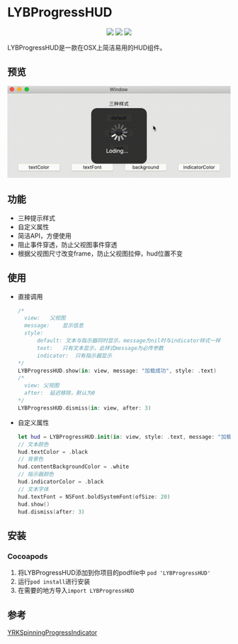 # LYBProgressHUD

<p align="center">
<a href="https://github.com/liyb93/LYBProgressHUD.git"><img src="https://img.shields.io/badge/platform-osx-lightgrey"></a>
<a href="https://github.com/liyb93/LYBProgressHUD.git"><img src="https://img.shields.io/badge/language-swift%205.x-orange"></a>
<a href="https://raw.githubusercontent.com/liyb93/LYBProgressHUD/main/LICENSE"><img src="https://img.shields.io/badge/license-MIT-orange"></a>
</p>

LYBProgressHUD是一款在OSX上简洁易用的HUD组件。

## 预览

![preview](https://raw.githubusercontent.com/liyb93/LYBProgressHUD/main/preview.gif)

## 功能

- 三种提示样式
- 自定义属性
- 简洁API，方便使用
- 阻止事件穿透，防止父视图事件穿透
- 根据父视图尺寸改变frame，防止父视图拉伸，hud位置不变

## 使用

- 直接调用

  ```swift
  /*
  	view:	父视图
  	message:	显示信息
  	style: 
  		default: 文本与指示器同时显示，message为nil时与indicator样式一样
  		text:	只有文本显示，此样式message为必传参数
  		indicator:	只有指示器显示
  */
  LYBProgressHUD.show(in: view, message: "加载成功", style: .text)
  /*
  	view: 父视图
  	after:	延迟移除，默认为0
  */
  LYBProgressHUD.dismiss(in: view, after: 3)
  ```

- 自定义属性

  ```swift
  let hud = LYBProgressHUD.init(in: view, style: .text, message: "加载中。。。")
  // 文本颜色
  hud.textColor = .black
  // 背景色
  hud.contentBackgroundColor = .white
  // 指示器颜色
  hud.indicatorColor = .black
  // 文本字体
  hud.textFont = NSFont.boldSystemFont(ofSize: 20)
  hud.show()
  hud.dismiss(after: 3)
  ```

## 安装

### Cocoapods

1. 将LYBProgressHUD添加到你项目的podfile中 `pod 'LYBProgressHUD'`
2. 运行`pod install`进行安装
3. 在需要的地方导入`import LYBProgressHUD`

## 参考

[YRKSpinningProgressIndicator](https://github.com/kelan/YRKSpinningProgressIndicator)

